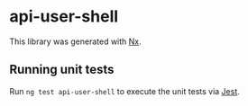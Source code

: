 # api-user-shell

This library was generated with [Nx](https://nx.dev).

## Running unit tests

Run `ng test api-user-shell` to execute the unit tests via [Jest](https://jestjs.io).
